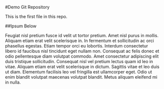 #Demo Git Repository

This is the first file in this repo. 

##Ipsum Below

Feugiat nisl pretium fusce id velit ut tortor pretium. Amet nisl purus in mollis. Aliquam etiam erat velit scelerisque in. In fermentum et sollicitudin ac orci phasellus egestas. Etiam tempor orci eu lobortis. Interdum consectetur libero id faucibus nisl tincidunt eget nullam non. Consequat ac felis donec et odio pellentesque diam volutpat commodo. Amet consectetur adipiscing elit duis tristique sollicitudin. Consequat nisl vel pretium lectus quam id leo in vitae. Aliquam etiam erat velit scelerisque in dictum. Sagittis vitae et leo duis ut diam. Elementum facilisis leo vel fringilla est ullamcorper eget. Odio ut enim blandit volutpat maecenas volutpat blandit. Metus aliquam eleifend mi in nulla.
